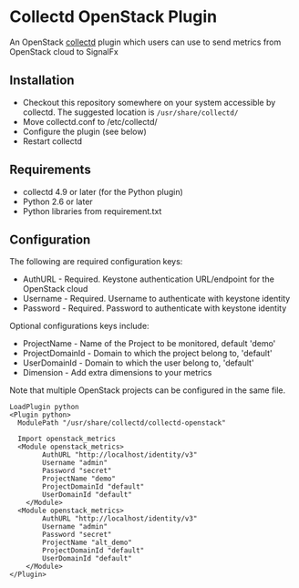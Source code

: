 # Collectd OpenStack Plugin

An OpenStack [collectd](http://www.collectd.org/) plugin which users can use to send metrics from OpenStack cloud to SignalFx

## Installation

* Checkout this repository somewhere on your system accessible by collectd. The suggested location is `/usr/share/collectd/`
* Move collectd.conf to /etc/collectd/
* Configure the plugin (see below)
* Restart collectd

## Requirements

* collectd 4.9 or later (for the Python plugin)
* Python 2.6 or later
* Python libraries from requirement.txt

## Configuration
The following are required configuration keys:

* AuthURL - Required. Keystone authentication URL/endpoint for the OpenStack cloud
* Username - Required. Username to authenticate with keystone identity
* Password - Required. Password to authenticate with keystone identity

Optional configurations keys include:

* ProjectName - Name of the Project to be monitored, default 'demo'
* ProjectDomainId - Domain to which the project belong to, 'default'
* UserDomainId - Domain to which the user belong to, 'default'
* Dimension - Add extra dimensions to your metrics


Note that multiple OpenStack projects can be configured in the same file.

```
LoadPlugin python
<Plugin python>
  ModulePath "/usr/share/collectd/collectd-openstack"

  Import openstack_metrics
  <Module openstack_metrics>
        AuthURL "http://localhost/identity/v3"
        Username "admin"
        Password "secret"
        ProjectName "demo"
        ProjectDomainId "default"
        UserDomainId "default"
    </Module>
  <Module openstack_metrics>
        AuthURL "http://localhost/identity/v3"
        Username "admin"
        Password "secret"
        ProjectName "alt_demo"
        ProjectDomainId "default"
        UserDomainId "default"
    </Module>
</Plugin>
```
